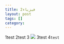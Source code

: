 ```yaml
---
title: فيزياء2
layout: post
tags: []
category: 
---
```

1test
2test
3 ![](https://el3zahaby.github.io/assets/img/%D9%81%D9%8A%D8%B2%D9%8A%D8%A7%D8%A1-%D8%A7%D9%88%D9%84-%D8%AB%D8%A7%D9%86%D9%88%D9%8A-%D9%812.jpg)
3test
4`test`
